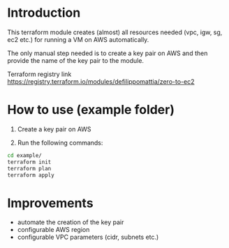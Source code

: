 # Introduction

This terraform module creates (almost) all resources needed (vpc, igw, sg, ec2 etc.) for running a VM on AWS automatically.

The only manual step needed is to create a key pair on AWS and then provide the name of the key pair to the module.

Terraform registry link https://registry.terraform.io/modules/defilippomattia/zero-to-ec2

# How to use (example folder)

1. Create a key pair on AWS

2. Run the following commands:

```bash
cd example/
terraform init
terraform plan
terraform apply
```

# Improvements

- automate the creation of the key pair
- configurable AWS region
- configurable VPC parameters (cidr, subnets etc.)
